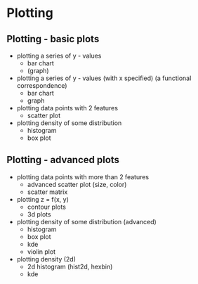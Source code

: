 # Plotting

## Plotting - basic plots

- plotting a series of y - values
  - bar chart
  - (graph)
- plotting a series of y - values (with x specified) (a functional correspondence)
  - bar chart
  - graph
- plotting data points with 2 features
  - scatter plot
- plotting density of some distribution
  - histogram
  - box plot

## Plotting - advanced plots

- plotting data points with more than 2 features
  - advanced scatter plot (size, color)
  - scatter matrix
- plotting z = f(x, y)
  - contour plots
  - 3d plots
- plotting density of some distribution (advanced)
  - histogram
  - box plot
  - kde
  - violin plot
- plotting density (2d)
  - 2d histogram (hist2d, hexbin)
  - kde
